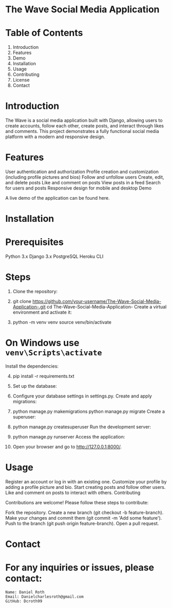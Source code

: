 # The Wave Social Media Application

# Table of Contents

1. Introduction
2. Features
3. Demo
4. Installation
5. Usage
6. Contributing
7. License
8. Contact


# Introduction

The Wave is a social media application built with Django, allowing users to create accounts, follow each other, create posts, and     interact through likes and comments. This project demonstrates a fully functional social media platform with a modern and responsive design.



# Features

  User authentication and authorization
  Profile creation and customization (including profile pictures and bios)
  Follow and unfollow users
  Create, edit, and delete posts
  Like and comment on posts
  View posts in a feed
  Search for users and posts
  Responsive design for mobile and desktop
  Demo

A live demo of the application can be found here.

# Installation

# Prerequisites
Python 3.x
Django 3.x
PostgreSQL
Heroku CLI

# Steps

1. Clone the repository:

2. git clone https://github.com/your-username/The-Wave-Social-Media-Application-.git
cd The-Wave-Social-Media-Application-
Create a virtual environment and activate it:

3. python -m venv venv
source venv/bin/activate  
# On Windows use `venv\Scripts\activate`
Install the dependencies:

4. pip install -r requirements.txt

5. Set up the database:

6. Configure your database settings in settings.py. Create and apply migrations:

7. python manage.py makemigrations
   python manage.py migrate
   Create a superuser:


8. python manage.py createsuperuser
   Run the development server:

9. python manage.py runserver
   Access the application:

10. Open your browser and go to http://127.0.0.1:8000/.

# Usage

Register an account or log in with an existing one.
Customize your profile by adding a profile picture and bio.
Start creating posts and follow other users.
Like and comment on posts to interact with others.
Contributing

Contributions are welcome! Please follow these steps to contribute:

Fork the repository.
Create a new branch (git checkout -b feature-branch).
Make your changes and commit them (git commit -m 'Add some feature').
Push to the branch (git push origin feature-branch).
Open a pull request.




# Contact

# For any inquiries or issues, please contact:

    Name: Daniel Roth 
    Email: Danielcharlesroth@gmail.com
    GitHub: Dcroth99
